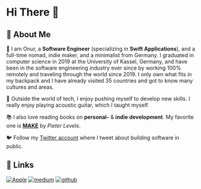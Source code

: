 # Hi There 👋

## 🚀 About Me

🎒 I am Onur, a **Software Engineer** (specializing in **Swift Applications**), and a full-time nomad, indie maker, and a minimalist from Germany. 
I graduated in computer science in 2019 at the University of Kassel, Germany, and have been in the software engineering industry ever since by working 100% remotely and traveling through the world since 2019. I only own what fits in my backpack and I have already visited 35 countries and got to know many cultures and areas.

🎸 Outside the world of tech, I enjoy pushing myself to develop new skills. I really enjoy playing acoustic guitar, which I taught myself.

📚 I also love reading books on **personal-** & **indie development**. My favorite one is [**MAKE**](https://makebook.io) by _Pieter Levels_.

🐦 Follow my [Twitter account](https://twitter.com/nryrk) where I tweet about building software in public. 

## 🔗 Links
[![Apple](https://img.shields.io/badge/Apple-000000?style=for-the-badge&logo=apple&logoColor=white)](https://apps.apple.com/us/developer/onur-yoeruek/id1229134345)
[![medium](https://img.shields.io/badge/medium-000000?style=for-the-badge&logo=medium&logoColor=white)](https://medium.com/@nryrk)
[![github](https://img.shields.io/badge/GitHub-181717?style=for-the-badge&logo=GitHub&logoColor=white)](https://github.com/nryrk)
